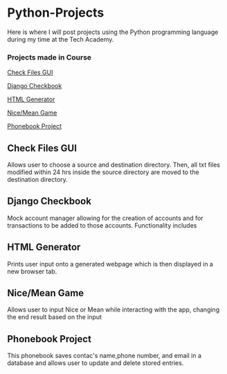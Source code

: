# Python-Projects

Here is where I will post projects using the Python programming language during my time at the Tech Academy.

### Projects made in Course

[Check Files GUI](https://github.com/WMorf/Python-Projects/tree/main/CheckFilesGUI)

[Django Checkbook](https://github.com/WMorf/Python-Projects/tree/main/Django_Checkbook)

[HTML Generator](https://github.com/WMorf/Python-Projects/tree/main/HTML%20Generator)

[Nice/Mean Game](https://github.com/WMorf/Python-Projects/tree/main/Nice_Mean_Game)

[Phonebook Project](https://github.com/WMorf/Python-Projects/tree/main/Phonebook_Project)

## Check Files GUI
Allows user to choose a source and destination directory. Then, all txt files modified within 24 hrs inside the source directory are moved to the destination directory.

## Django Checkbook
Mock account manager allowing for the creation of accounts and for transactions to be added to those accounts. Functionality includes 

## HTML Generator
Prints user input onto a generated webpage which is then displayed in a new browser tab.

## Nice/Mean Game
Allows user to input Nice or Mean while interacting with the app, changing the end result based on the input

## Phonebook Project
This phonebook saves contac's name,phone number, and email in a database and allows user to update and delete stored entries.
